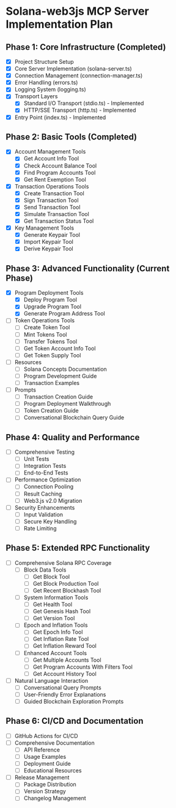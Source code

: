# Solana-web3js MCP Server Implementation Plan

## Phase 1: Core Infrastructure (Completed)

- [x] Project Structure Setup 
- [x] Core Server Implementation (solana-server.ts)
- [x] Connection Management (connection-manager.ts)
- [x] Error Handling (errors.ts)
- [x] Logging System (logging.ts)
- [x] Transport Layers
  - [x] Standard I/O Transport (stdio.ts) - Implemented
  - [x] HTTP/SSE Transport (http.ts) - Implemented
- [x] Entry Point (index.ts) - Implemented

## Phase 2: Basic Tools (Completed)

- [x] Account Management Tools
  - [x] Get Account Info Tool
  - [x] Check Account Balance Tool
  - [x] Find Program Accounts Tool
  - [x] Get Rent Exemption Tool
- [x] Transaction Operations Tools
  - [x] Create Transaction Tool
  - [x] Sign Transaction Tool
  - [x] Send Transaction Tool
  - [x] Simulate Transaction Tool
  - [x] Get Transaction Status Tool
- [x] Key Management Tools
  - [x] Generate Keypair Tool
  - [x] Import Keypair Tool
  - [x] Derive Keypair Tool

## Phase 3: Advanced Functionality (Current Phase)

- [x] Program Deployment Tools
  - [x] Deploy Program Tool
  - [x] Upgrade Program Tool
  - [x] Generate Program Address Tool
- [ ] Token Operations Tools
  - [ ] Create Token Tool
  - [ ] Mint Tokens Tool
  - [ ] Transfer Tokens Tool
  - [ ] Get Token Account Info Tool
  - [ ] Get Token Supply Tool
- [ ] Resources
  - [ ] Solana Concepts Documentation
  - [ ] Program Development Guide
  - [ ] Transaction Examples
- [ ] Prompts
  - [ ] Transaction Creation Guide
  - [ ] Program Deployment Walkthrough
  - [ ] Token Creation Guide
  - [ ] Conversational Blockchain Query Guide

## Phase 4: Quality and Performance

- [ ] Comprehensive Testing
  - [ ] Unit Tests
  - [ ] Integration Tests
  - [ ] End-to-End Tests
- [ ] Performance Optimization
  - [ ] Connection Pooling
  - [ ] Result Caching
  - [ ] Web3.js v2.0 Migration
- [ ] Security Enhancements
  - [ ] Input Validation
  - [ ] Secure Key Handling
  - [ ] Rate Limiting

## Phase 5: Extended RPC Functionality

- [ ] Comprehensive Solana RPC Coverage
  - [ ] Block Data Tools
    - [ ] Get Block Tool
    - [ ] Get Block Production Tool
    - [ ] Get Recent Blockhash Tool
  - [ ] System Information Tools
    - [ ] Get Health Tool
    - [ ] Get Genesis Hash Tool
    - [ ] Get Version Tool
  - [ ] Epoch and Inflation Tools
    - [ ] Get Epoch Info Tool
    - [ ] Get Inflation Rate Tool
    - [ ] Get Inflation Reward Tool
  - [ ] Enhanced Account Tools
    - [ ] Get Multiple Accounts Tool
    - [ ] Get Program Accounts With Filters Tool
    - [ ] Get Account History Tool
- [ ] Natural Language Interaction
  - [ ] Conversational Query Prompts
  - [ ] User-Friendly Error Explanations
  - [ ] Guided Blockchain Exploration Prompts

## Phase 6: CI/CD and Documentation

- [ ] GitHub Actions for CI/CD
- [ ] Comprehensive Documentation
  - [ ] API Reference
  - [ ] Usage Examples
  - [ ] Deployment Guide
  - [ ] Educational Resources
- [ ] Release Management
  - [ ] Package Distribution
  - [ ] Version Strategy
  - [ ] Changelog Management
